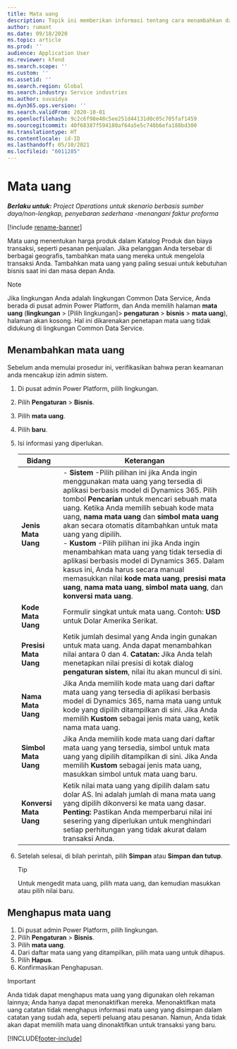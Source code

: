 ```yaml
---
title: Mata uang
description: Topik ini memberikan informasi tentang cara menambahkan dan menghapus jenis mata uang dalam Project Operations.
author: rumant
ms.date: 09/18/2020
ms.topic: article
ms.prod: ''
audience: Application User
ms.reviewer: kfend
ms.search.scope: ''
ms.custom: ''
ms.assetid: ''
ms.search.region: Global
ms.search.industry: Service industries
ms.author: suvaidya
ms.dyn365.ops.version: ''
ms.search.validFrom: 2020-10-01
ms.openlocfilehash: 9c2c6f98e48c5ee251d44131d0c05c705faf1459
ms.sourcegitcommit: 40f68387f594180af64a5e5c748b6efa188bd300
ms.translationtype: HT
ms.contentlocale: id-ID
ms.lasthandoff: 05/10/2021
ms.locfileid: "6011285"
---
```

# <a name="currency"></a>Mata uang

_**Berlaku untuk:** Project Operations untuk skenario berbasis sumber daya/non-lengkap, penyebaran sederhana -menangani faktur proforma_

[!include [rename-banner](~/includes/cc-data-platform-banner.md)]

Mata uang menentukan harga produk dalam Katalog Produk dan biaya transaksi, seperti pesanan penjualan. Jika pelanggan Anda tersebar di berbagai geografis, tambahkan mata uang mereka untuk mengelola transaksi Anda. Tambahkan mata uang yang paling sesuai untuk kebutuhan bisnis saat ini dan masa depan Anda.  

> [!NOTE]
> Jika lingkungan Anda adalah lingkungan Common Data Service, Anda berada di pusat admin Power Platform, dan Anda memilih halaman **mata uang** (**lingkungan** > [Pilih lingkungan]> **pengaturan** > **bisnis** > **mata uang**), halaman akan kosong. Hal ini dikarenakan penetapan mata uang tidak didukung di lingkungan Common Data Service.

## <a name="add-a-currency"></a>Menambahkan mata uang  
Sebelum anda memulai prosedur ini, verifikasikan bahwa peran keamanan anda mencakup izin admin sistem. 

1. Di pusat admin Power Platform, pilih lingkungan. 
2. Pilih **Pengaturan** > **Bisnis**.
3. Pilih **mata uang**.  
4. Pilih **baru**.  
5. Isi informasi yang diperlukan.  


   |          Bidang          |                                                                                                                                                                                                                                                                                                                                                                            Keterangan                                                                                                                                                                                                                                                                                                                                                                            |
   |-------------------------|-------------------------------------------------------------------------------------------------------------------------------------------------------------------------------------------------------------------------------------------------------------------------------------------------------------------------------------------------------------------------------------------------------------------------------------------------------------------------------------------------------------------------------------------------------------------------------------------------------------------------------------------------------------------------------------------------------------------------------------------------------------------|
   |    **Jenis Mata Uang**    | - **Sistem** -Pilih pilihan ini jika Anda ingin menggunakan mata uang yang tersedia di aplikasi berbasis model di Dynamics 365. Pilih tombol **Pencarian** untuk mencari sebuah mata uang. Ketika Anda memilih sebuah kode mata uang, **nama mata uang** dan **simbol mata uang** akan secara otomatis ditambahkan untuk mata uang yang dipilih.<br />- **Kustom** -Pilih pilihan ini jika Anda ingin menambahkan mata uang yang tidak tersedia di aplikasi berbasis model di Dynamics 365. Dalam kasus ini, Anda harus secara manual memasukkan nilai **kode mata uang**, **presisi mata uang**, **nama mata uang**, **simbol mata uang**, dan **konversi mata uang**. |
   |    **Kode Mata Uang**    |                                                                                                                                                                                                                                                                                                                                            Formulir singkat untuk mata uang. Contoh: **USD** untuk Dolar Amerika Serikat.                                                                                                                                                                                                                                                                                                                                            |
   | **Presisi Mata Uang**  |                                                                                                                                                                                  Ketik jumlah desimal yang Anda ingin gunakan untuk mata uang.  Anda dapat menambahkan nilai antara 0 dan 4. **Catatan:**  Jika Anda telah menetapkan nilai presisi di kotak dialog **pengaturan sistem**, nilai itu akan muncul di sini.                                                                                                                                                                                  |
   |    **Nama Mata Uang**    |                                                                                                                                                                                                                                         Jika Anda memilih kode mata uang dari daftar mata uang yang tersedia di aplikasi berbasis model di Dynamics 365, nama mata uang untuk kode yang dipilih ditampilkan di sini. Jika Anda memilih **Kustom** sebagai jenis mata uang, ketik nama mata uang.                                                                                                                                                                                                                                          |
   |   **Simbol Mata Uang**   |                                                                                                                                                                                                                                                                      Jika Anda memilih kode mata uang dari daftar mata uang yang tersedia, simbol untuk mata uang yang dipilih ditampilkan di sini. Jika Anda memilih **Kustom** sebagai jenis mata uang, masukkan simbol untuk mata uang baru.                                                                                                                                                                                                                                                                       |
   | **Konversi Mata Uang** |                                                                                                                                                                                                                                     Ketik nilai mata uang yang dipilih dalam satu dolar AS. Ini adalah jumlah di mana mata uang yang dipilih dikonversi ke mata uang dasar. **Penting:**  Pastikan Anda memperbarui nilai ini sesering yang diperlukan untuk menghindari setiap perhitungan yang tidak akurat dalam transaksi Anda.                                                                                                                                                                                                                                      |


6. Setelah selesai, di bilah perintah, pilih **Simpan** atau **Simpan dan tutup**.  

   > [!TIP]
   >  Untuk mengedit mata uang, pilih mata uang, dan kemudian masukkan atau pilih nilai baru.  

## <a name="delete-a-currency"></a>Menghapus mata uang  

1. Di pusat admin Power Platform, pilih lingkungan. 
2. Pilih **Pengaturan** > **Bisnis**.
3. Pilih **mata uang**.  
4. Dari daftar mata uang yang ditampilkan, pilih mata uang untuk dihapus.  
5. Pilih **Hapus**.  
6. Konfirmasikan Penghapusan.  

> [!IMPORTANT]
>  Anda tidak dapat menghapus mata uang yang digunakan oleh rekaman lainnya; Anda hanya dapat menonaktifkan mereka. Menonaktifkan mata uang catatan tidak menghapus informasi mata uang yang disimpan dalam catatan yang sudah ada, seperti peluang atau pesanan. Namun, Anda tidak akan dapat memilih mata uang dinonaktifkan untuk transaksi yang baru.  


[!INCLUDE[footer-include](../includes/footer-banner.md)]